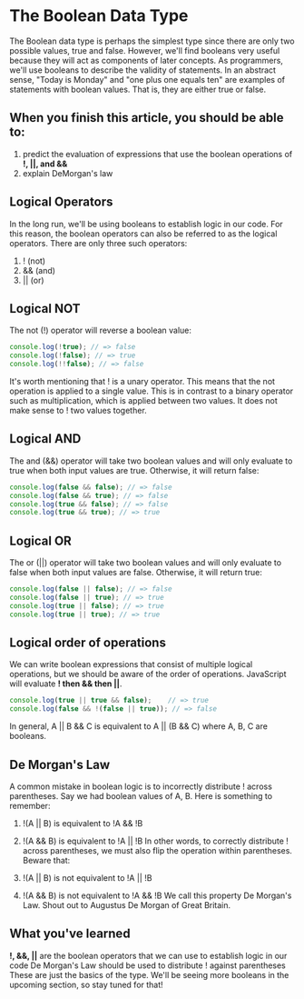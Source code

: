 # The Boolean Data Type

The Boolean data type is perhaps the simplest type since there are only two possible values, true and false. However, we'll find booleans very useful because they will act as components of later concepts. As programmers, we'll use booleans to describe the validity of statements. In an abstract sense, "Today is Monday" and "one plus one equals ten" are examples of statements with boolean values. That is, they are either true or false.

## When you finish this article, you should be able to:

1. predict the evaluation of expressions that use the boolean operations of **!, ||, and &&**
2. explain DeMorgan's law


## Logical Operators

In the long run, we'll be using booleans to establish logic in our code. For this reason, the boolean operators can also be referred to as the logical operators. There are only three such operators:

1. ! (not)
2. && (and)
3. || (or)

## Logical NOT

The not (!) operator will reverse a boolean value:
```javascript
console.log(!true); // => false
console.log(!false); // => true
console.log(!!false); // => false
```

It's worth mentioning that ! is a unary operator. This means that the not operation is applied to a single value. This is in contrast to a binary operator such as multiplication, which is applied between two values. It does not make sense to ! two values together.

## Logical AND
The and (&&) operator will take two boolean values and will only evaluate to true when both input values are true. Otherwise, it will return false:

```javascript
console.log(false && false); // => false
console.log(false && true); // => false
console.log(true && false); // => false
console.log(true && true); // => true
```
## Logical OR

The or (||) operator will take two boolean values and will only evaluate to false when both input values are false. Otherwise, it will return true:
```javascript
console.log(false || false); // => false
console.log(false || true); // => true
console.log(true || false); // => true
console.log(true || true); // => true
```
## Logical order of operations

We can write boolean expressions that consist of multiple logical operations, but we should be aware of the order of operations. JavaScript will evaluate **! then && then ||**.

```javascript
console.log(true || true && false);    // => true
console.log(false && !(false || true)); // => false
```

In general, A || B && C is equivalent to A || (B && C) where A, B, C are booleans.

## De Morgan's Law

A common mistake in boolean logic is to incorrectly distribute ! across parentheses. Say we had boolean values of A, B. Here is something to remember:

1. !(A || B) is equivalent to !A && !B
2. !(A && B) is equivalent to !A || !B
In other words, to correctly distribute ! across parentheses, we must also flip the operation within parentheses. Beware that:

1. !(A || B) is not equivalent to !A || !B
2. !(A && B) is not equivalent to !A && !B
We call this property De Morgan's Law. Shout out to Augustus De Morgan of Great Britain.

## What you've learned
**!, &&, ||** are the boolean operators that we can use to establish logic in our code
De Morgan's Law should be used to distribute ! against parentheses
These are just the basics of the type. We'll be seeing more booleans in the upcoming section, so stay tuned for that!